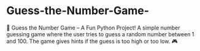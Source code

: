 # Guess-the-Number-Game-
🎯 Guess the Number Game – A Fun Python Project! A simple number guessing game where the user tries to guess a random number between 1 and 100. The game gives hints if the guess is too high or too low. 🎮
